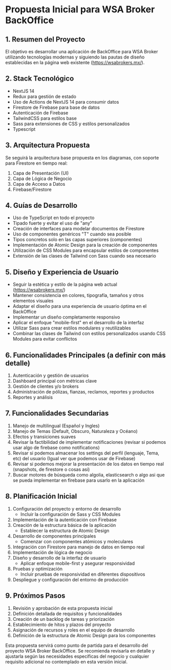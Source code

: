 # Propuesta Inicial para WSA Broker BackOffice

## 1. Resumen del Proyecto

El objetivo es desarrollar una aplicación de BackOffice para WSA Broker utilizando tecnologías modernas y siguiendo las pautas de diseño establecidas en la página web existente (https://wsabrokers.mx/).

## 2. Stack Tecnológico

- NextJS 14
- Redux para gestión de estado
- Uso de Actions de NextJS 14 para consumir datos
- Firestore de Firebase para base de datos
- Autenticación de Firebase
- TailwindCSS para estilos base
- Sass para extensiones de CSS y estilos personalizados
- Typescript

## 3. Arquitectura Propuesta

Se seguirá la arquitectura base propuesta en los diagramas, con soporte para Firestore en tiempo real:

1. Capa de Presentación (UI)
2. Capa de Lógica de Negocio
3. Capa de Acceso a Datos
4. Firebase/Firestore

## 4. Guías de Desarrollo

- Uso de TypeScript en todo el proyecto
- Tipado fuerte y evitar el uso de "any"
- Creación de interfaces para modelar documentos de Firestore
- Uso de componentes genéricos "T" cuando sea posible
- Tipos concretos solo en las capas superiores (componentes)
- Implementación de Atomic Design para la creación de componentes
- Utilización de CSS Modules para encapsular estilos de componentes
- Extensión de las clases de Tailwind con Sass cuando sea necesario

## 5. Diseño y Experiencia de Usuario

- Seguir la estética y estilo de la página web actual (https://wsabrokers.mx/)
- Mantener consistencia en colores, tipografía, tamaños y otros elementos visuales
- Adaptar el diseño para una experiencia de usuario óptima en el BackOffice
- Implementar un diseño completamente responsivo
- Aplicar el enfoque "mobile-first" en el desarrollo de la interfaz
- Utilizar Sass para crear estilos modulares y reutilizables
- Combinar las clases de Tailwind con estilos personalizados usando CSS Modules para evitar conflictos

## 6. Funcionalidades Principales (a definir con más detalle)

1. Autenticación y gestión de usuarios
2. Dashboard principal con métricas clave
3. Gestión de clientes y/o brokers
4. Administración de pólizas, fianzas, reclamos, reportes y productos
5. Reportes y análisis

## 7. Funcionalidades Secundarias

1. Manejo de multilingual (Español y Ingles)
2. Manejo de Temas (Default, Obscuro, Naturaleza y Océano)
3. Efectos y transiciones suaves
4. Revisar la factibilidad de implementar notificaciones (revisar si podemos usar algo de firebase como notifications) 
5. Revisar si podemos almacenar los settings del perfil (lenguaje, Tema, etc) del usuario (Igual ver que podemos usar de Firebase)
6. Revisar si podemos mejorar la presentación de los datos en tiempo real (snapshots, de firestore o cosas asi)
7. Buscar motores de búsqueda como algolia, elasticsearch o algo asi que se pueda implementar en firebase para usarlo en la aplicación

## 8. Planificación Inicial

1. Configuración del proyecto y entorno de desarrollo
   - Incluir la configuración de Sass y CSS Modules
2. Implementación de la autenticación con Firebase
3. Creación de la estructura básica de la aplicación
   - Establecer la estructura de Atomic Design
4. Desarrollo de componentes principales
   - Comenzar con componentes atómicos y moleculares
5. Integración con Firestore para manejo de datos en tiempo real
6. Implementación de lógica de negocio
7. Diseño y desarrollo de la interfaz de usuario
   - Aplicar enfoque mobile-first y asegurar responsividad
8. Pruebas y optimización
   - Incluir pruebas de responsividad en diferentes dispositivos
9. Despliegue y configuración del entorno de producción

## 9. Próximos Pasos

1. Revisión y aprobación de esta propuesta inicial
2. Definición detallada de requisitos y funcionalidades
3. Creación de un backlog de tareas y priorización
4. Establecimiento de hitos y plazos del proyecto
5. Asignación de recursos y roles en el equipo de desarrollo
6. Definición de la estructura de Atomic Design para los componentes

Esta propuesta servirá como punto de partida para el desarrollo del proyecto WSA Broker BackOffice. Se recomienda revisarla en detalle y ajustarla según las necesidades específicas del negocio y cualquier requisito adicional no contemplado en esta versión inicial.